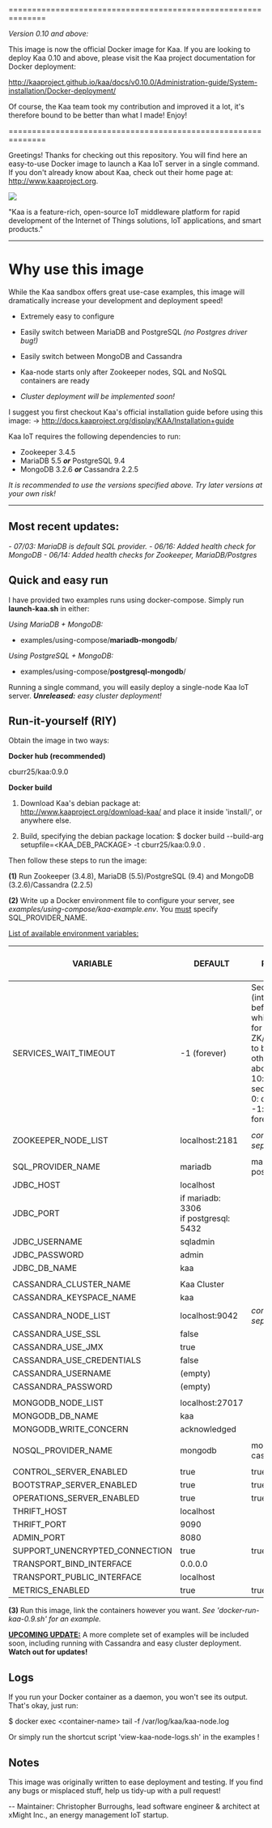 ==============================================================

*Version 0.10 and above:*

This image is now the official Docker image for Kaa. If you are looking to deploy Kaa 0.10 and above, please visit the Kaa project documentation for Docker deployment:

http://kaaproject.github.io/kaa/docs/v0.10.0/Administration-guide/System-installation/Docker-deployment/

Of course, the Kaa team took my contribution and improved it a lot, it's therefore bound to be better than what I made! Enjoy!

==============================================================

Greetings! Thanks for checking out this repository. You will find here an easy-to-use Docker image to launch a Kaa IoT server in a single command. If you don't already know about Kaa, check out their home page at: http://www.kaaproject.org.

![](http://www.kaaproject.org/wp-content/themes/jupiter/images/logo-kaa-with-eyebrows-01.svg?cd593a)

"Kaa is a feature-rich, open-source IoT middleware platform for rapid development of the Internet of Things solutions, IoT applications, and smart products."

<hr />

# Why use this image

While the Kaa sandbox offers great use-case examples, this image will dramatically increase your development and deployment speed!

- Extremely easy to configure
- Easily switch between MariaDB and PostgreSQL <i>(no Postgres driver bug!)</i>
- Easily switch between MongoDB and Cassandra
- Kaa-node starts only after Zookeeper nodes, SQL and NoSQL containers are ready

- <i>Cluster deployment will be implemented soon!</i>

I suggest you first checkout Kaa's official installation guide before using this image:
-> http://docs.kaaproject.org/display/KAA/Installation+guide

Kaa IoT requires the following dependencies to run:

- Zookeeper 3.4.5
- MariaDB 5.5 <b><i>or</i></b> PostgreSQL 9.4
- MongoDB 3.2.6 <b><i>or</i></b> Cassandra 2.2.5

<i>It is recommended to use the versions specified above. Try later versions at your own risk!</i>

<hr />

## Most recent updates:
<i>
- 07/03: MariaDB is default SQL provider.
- 06/16: Added health check for MongoDB
- 06/14: Added health checks for Zookeeper, MariaDB/Postgres
</i>

## Quick and <b>easy</b> run

I have provided two examples runs using docker-compose. Simply run <b>launch-kaa.sh</b> in either:

<i>Using MariaDB + MongoDB:</i>
- examples/using-compose/<b>mariadb-mongodb</b>/

<i>Using PostgreSQL + MongoDB:</i>
- examples/using-compose/<b>postgresql-mongodb</b>/

Running a single command, you will easily deploy a single-node Kaa IoT server. <b><i>Unreleased:</b> easy cluster deployment!</i>

## Run-it-yourself (RIY)

Obtain the image in two ways:

<b>Docker hub (recommended)</b> 

cburr25/kaa:0.9.0

<b>Docker build</b>

1. Download Kaa's debian package at: http://www.kaaproject.org/download-kaa/ and place it inside 'install/', or anywhere else.

2. Build, specifying the debian package location: 
$ docker build --build-arg setupfile=&lt;KAA_DEB_PACKAGE&gt; -t cburr25/kaa:0.9.0 .

Then follow these steps to run the image:

<b>(1)</b> Run Zookeeper (3.4.8), MariaDB (5.5)/PostgreSQL (9.4) and MongoDB (3.2.6)/Cassandra (2.2.5)

<b>(2)</b> Write up a Docker environment file to configure your server, see <i>examples/using-compose/kaa-example.env</i>. You <u>must</u> specify SQL_PROVIDER_NAME.

<u>List of available environment variables:</u>

| VARIABLE         		       	|   DEFAULT					| NOTE / POSSIBLE VALUES
| -----------------------------	|--------------------------	| ----------------------------
| SERVICES_WAIT_TIMEOUT			| -1 (forever)				| Seconds (integer) before timeout while waiting for ZK/SQL/NoSQL to be ready, otherwise abort.<br>10: wait 10 seconds.<br>0: don't wait<br>-1: wait forever.
|								|							|
| ZOOKEEPER_NODE_LIST			| localhost:2181			| <i>comma separated list</i>
| 								| 							|
| SQL_PROVIDER_NAME				| mariadb	 				| mariadb , postgresql
| JDBC_HOST						| localhost					|
| JDBC_PORT						| if mariadb: 3306<br>if postgresql: 5432 | 
| JDBC_USERNAME					| sqladmin					| 
| JDBC_PASSWORD					| admin						|
| JDBC_DB_NAME					| kaa 						| 
								| 							| 
| CASSANDRA_CLUSTER_NAME		| Kaa Cluster 				| 
| CASSANDRA_KEYSPACE_NAME		| kaa 						| 
| CASSANDRA_NODE_LIST			| localhost:9042 			| <i>comma separated list</i>
| CASSANDRA_USE_SSL				| false 					| 
| CASSANDRA_USE_JMX				| true 						| 
| CASSANDRA_USE_CREDENTIALS		| false 					| 
| CASSANDRA_USERNAME 			| (empty) 					| 
| CASSANDRA_PASSWORD 			| (empty) 					| 
| 								| 							| 
| MONGODB_NODE_LIST 			| localhost:27017 			| 
| MONGODB_DB_NAME				| kaa 						| 
| MONGODB_WRITE_CONCERN 		| acknowledged 				| 
| 								| 							| 
| NOSQL_PROVIDER_NAME			| mongodb 					| mongodb , cassandra
|								|							|
| CONTROL_SERVER_ENABLED		| true						| true/false
| BOOTSTRAP_SERVER_ENABLED		| true						| true/false
| OPERATIONS_SERVER_ENABLED		| true						| true/false
| THRIFT_HOST					| localhost					| 
| THRIFT_PORT					| 9090						| 
| ADMIN_PORT					| 8080						| 
| SUPPORT_UNENCRYPTED_CONNECTION | true						| true/false
| TRANSPORT_BIND_INTERFACE		| 0.0.0.0					| 
| TRANSPORT_PUBLIC_INTERFACE	| localhost					| 
| METRICS_ENABLED				| true 						| true/false

<b>(3)</b> Run this image, link the containers however you want. <i>See 'docker-run-kaa-0.9.sh' for an example.</i>

<b><u>UPCOMING UPDATE:</u></b> A more complete set of examples will be included soon, including running with Cassandra and easy cluster deployment. <b>Watch out for updates!</b>

## Logs

If you run your Docker container as a daemon, you won't see its output. That's okay, just run:

$ docker exec &lt;container-name&gt; tail -f /var/log/kaa/kaa-node.log

Or simply run the shortcut script 'view-kaa-node-logs.sh' in the examples !

## Notes

This image was originally written to ease deployment and testing. If you find any bugs or misplaced stuff, help us tidy-up with a pull request!


--
Maintainer: Christopher Burroughs,
lead software engineer & architect at xMight Inc., an energy management IoT startup.
